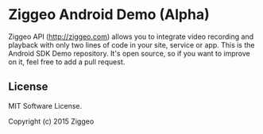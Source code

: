 Ziggeo Android Demo (Alpha)
==========================

Ziggeo API (http://ziggeo.com) allows you to integrate video recording and playback with only
two lines of code in your site, service or app. This is the Android SDK Demo repository. It's open source,
so if you want to improve on it, feel free to add a pull request.


## License
MIT Software License.

Copyright (c) 2015 Ziggeo
